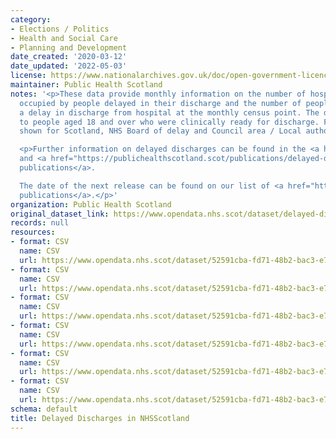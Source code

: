 ```yaml
---
category:
- Elections / Politics
- Health and Social Care
- Planning and Development
date_created: '2020-03-12'
date_updated: '2022-05-03'
license: https://www.nationalarchives.gov.uk/doc/open-government-licence/version/3/
maintainer: Public Health Scotland
notes: '<p>These data provide monthly information on the number of hospital bed days
  occupied by people delayed in their discharge and the number of people experiencing
  a delay in discharge from hospital at the monthly census point. The data relate
  to people aged 18 and over who were clinically ready for discharge. Figures are
  shown for Scotland, NHS Board of delay and Council area / Local authority of residence.</p>

  <p>Further information on delayed discharges can be found in the <a href="https://publichealthscotland.scot/publications/delayed-discharges-in-nhsscotland-monthly/">monthly</a>
  and <a href="https://publichealthscotland.scot/publications/delayed-discharges-in-nhsscotland-annual/">annual
  publications</a>.

  The date of the next release can be found on our list of <a href="https://publichealthscotland.scot/publications/forthcoming-publications/">forthcoming
  publications</a>.</p>'
organization: Public Health Scotland
original_dataset_link: https://www.opendata.nhs.scot/dataset/delayed-discharges-in-nhsscotland
records: null
resources:
- format: CSV
  name: CSV
  url: https://www.opendata.nhs.scot/dataset/52591cba-fd71-48b2-bac3-e71ac108dfee/resource/fd354e4b-6211-48ba-8e4f-8356a5ed4215/download/2022-03_delayed-discharge-beddays-health-board.csv
- format: CSV
  name: CSV
  url: https://www.opendata.nhs.scot/dataset/52591cba-fd71-48b2-bac3-e71ac108dfee/resource/513d2d71-cf73-458e-8b44-4fa9bccbf50a/download/2022-03_delayed-discharge-beddays-council-area.csv
- format: CSV
  name: CSV
  url: https://www.opendata.nhs.scot/dataset/52591cba-fd71-48b2-bac3-e71ac108dfee/resource/49ca8a39-7f01-4e2b-acd6-205bc9827852/download/2022-03_delayed-discharge-census-health-board.csv
- format: CSV
  name: CSV
  url: https://www.opendata.nhs.scot/dataset/52591cba-fd71-48b2-bac3-e71ac108dfee/resource/0924cb38-25e6-431f-b144-7e30ab4a1a0b/download/2022-03_delayed-discharge-census-council-area.csv
- format: CSV
  name: CSV
  url: https://www.opendata.nhs.scot/dataset/52591cba-fd71-48b2-bac3-e71ac108dfee/resource/b7276489-6c88-455c-8429-033317f44914/download/2016-06_delayed-discharge-beddays-health-board.csv
- format: CSV
  name: CSV
  url: https://www.opendata.nhs.scot/dataset/52591cba-fd71-48b2-bac3-e71ac108dfee/resource/2a07d2e2-fa0b-4bf7-8a49-36db4ca5f35e/download/2016-06_delayed-discharge-beddays-council-area.csv
schema: default
title: Delayed Discharges in NHSScotland
---
```

